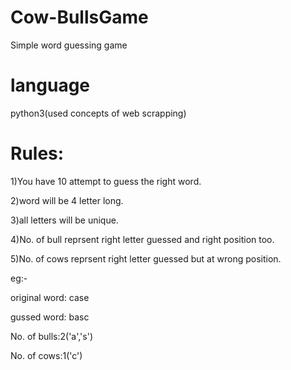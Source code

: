 # Cow-BullsGame
Simple word guessing game 

# language
python3(used concepts of web scrapping)

# Rules:
1)You have 10 attempt to guess the right word.

2)word will be 4 letter long.

3)all letters will be unique.

4)No. of bull reprsent right letter guessed and right position too.

5)No. of cows reprsent right letter guessed but at wrong position.

eg:-

original word: case

gussed word: basc

No. of bulls:2('a','s')

No. of cows:1('c')


